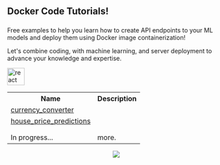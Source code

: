 <h2 align="left">Docker Code Tutorials!</h2>
	
###
<div align="left">
  <p align="left">Free examples to help you learn how to create API endpoints to your ML models and deploy them using Docker image containerization!</p>
  <p>Let's combine coding, with machine learning, and server deployment to advance your knowledge and expertise.
  </p>
  <img src="https://cdnjs.cloudflare.com/ajax/libs/ionicons/5.1.2/collection/components/icon/svg/logo-docker.svg" height="40" alt="react logo"  />
</div>
<table>
  <tr>
    <th>Name</th>
    <th>Description</th>
  </tr>
  <tr>
    <td><a href="docker/blob/main/currency_converter/main.py">currency_converter</a></td>
    <td></td>
  </tr>
  <tr>
    <td><a href="#">house_price_predictions</a></td>
    <td></td>
  </tr>
  <tr>
    <td><a href="#"></a></td>
    <td></td>
  </tr>
  <tr>
    <td><a href="#"></a></td>
    <td></td>
  </tr>
  <tr>
    <td><a href="#"></a>In progress...</td>
    <td>more.</td>
  </tr>
</table>
<div align="center">
  <img src="https://visitor-badge.laobi.icu/badge?page_id=rutkat.rutkat&"  />
</div>


###